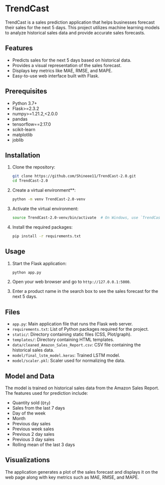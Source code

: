 # TrendCast

TrendCast is a sales prediction application that helps businesses forecast their sales for the next 5 days. This project utilizes machine learning models to analyze historical sales data and provide accurate sales forecasts.

## Features

- Predicts sales for the next 5 days based on historical data.
- Provides a visual representation of the sales forecast.
- Displays key metrics like MAE, RMSE, and MAPE.
- Easy-to-use web interface built with Flask.

## Prerequisites

- Python 3.7+
- Flask>=2.3.2
- numpy>=1.21.2,<2.0.0
- pandas
- tensorflow==2.17.0
- scikit-learn
- matplotlib
- joblib

## Installation

1. Clone the repository:

    ```bash
    git clone https://github.com/Shineee11/TrendCast-2.0.git
    cd TrendCast-2.0
    ```

2. Create a virtual environment**:

    ```bash
    python -m venv TrendCast-2.0-venv
    ```

3. Activate the virtual environment:

    ```bash
    source TrendCast-2.0-venv/bin/activate  # On Windows, use `TrendCast-2.0-venv\Scripts\activate`
    ```

4. Install the required packages:

    ```bash
    pip install -r requirements.txt
    ```

## Usage

1. Start the Flask application:

    ```bash
    python app.py
    ```

2. Open your web browser and go to `http://127.0.0.1:5000`.

3. Enter a product name in the search box to see the sales forecast for the next 5 days.

## Files

- `app.py`: Main application file that runs the Flask web server.
- `requirements.txt`: List of Python packages required for the project.
- `static/`: Directory containing static files (CSS, Plot/graph).
- `templates/`: Directory containing HTML templates.
- `data/cleaned_Amazon_Sales_Report.csv`: CSV file containing the historical sales data.
- `model/final_lstm_model.keras`: Trained LSTM model.
- `model/scaler.pkl`: Scaler used for normalizing the data.

## Model and Data

The model is trained on historical sales data from the Amazon Sales Report. The features used for prediction include:

- Quantity sold (`Qty`)
- Sales from the last 7 days
- Day of the week
- Month
- Previous day sales
- Previous week sales
- Previous 2 day sales
- Previous 3 day sales
- Rolling mean of the last 3 days

## Visualizations

The application generates a plot of the sales forecast and displays it on the web page along with key metrics such as MAE, RMSE, and MAPE.
